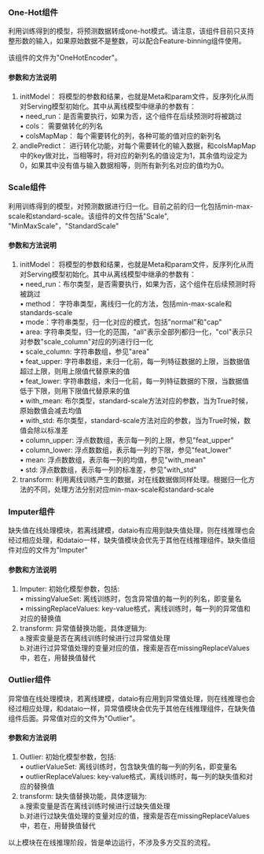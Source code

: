 ### One-Hot组件
利用训练得到的模型，将预测数据转成one-hot模式。请注意，该组件目前只支持整形数的输入，如果原始数据不是整数，可以配合Feature-binning组件使用。

该组件的文件为"OneHotEncoder"。

#### 参数和方法说明
1. initModel： 将模型的参数和结果，也就是Meta和param文件，反序列化从而对Serving模型初始化。其中从离线模型中继承的参数有：  
•	need_run：是否需要执行，如果为否，这个组件在后续预测时将被跳过  
•	cols： 需要做转化的列名  
•	colsMapMap： 每个需要转化的列，各种可能的值对应的新列名  
2. andlePredict： 进行转化功能，对每个需要转化的输入数据，和colsMapMap中的key做对比，当相等时，将对应的新列名的值设定为1，其余值均设定为0，如果其中没有值与输入数据相等，则所有新列名对应的值均为0。

### Scale组件
利用训练得到的模型，对预测数据进行归一化。目前之前的归一化包括min-max-scale和standard-scale。该组件的文件包括"Scale", "MinMaxScale"，"StandardScale"

#### 参数和方法说明
1. initModel： 将模型的参数和结果，也就是Meta和param文件，反序列化从而对Serving模型初始化。其中从离线模型中继承的参数有：  
•	need_run：布尔类型，是否需要执行，如果为否，这个组件在后续预测时将被跳过  
•	method： 字符串类型，离线归一化的方法，包括min-max-scale和standards-scale  
•	mode：字符串类型，归一化对应的模式，包括"normal"和"cap"  
•	area: 字符串类型，归一化的范围，"all"表示全部列都归一化，"col"表示只对参数"scale_column"对应的列进行归一化  
•	scale_column: 字符串数组，参见"area"  
•	feat_upper: 字符串数组，未归一化前，每一列特征数据的上限，当数据值超过上限，则用上限值代替原来的值  
•	feat_lower: 字符串数组，未归一化前，每一列特征数据的下限，当数据值低于下限，则用下限值代替原来的值  
•	with_mean: 布尔类型，standard-scale方法对应的参数，当为True时候，原始数值会减去均值  
•	with_std: 布尔类型，standard-scale方法对应的参数，当为True时候，数值会除以标准差  
•	column_upper: 浮点数数组，表示每一列的上限，参见"feat_upper"  
•	column_lower: 浮点数数组，表示每一列的下限，参见"feat_lower"  
•	mean: 浮点数数组，表示每一列的均值，参见"with_mean"  
•	std: 浮点数数组，表示每一列的标准差，参见"with_std"  
2. transform: 利用离线训练产生的数据，对在线数据做同样处理。根据归一化方法的不同，处理方法分别对应min-max-scale和standard-scale

### Imputer组件
缺失值在线处理模块，若离线建模，dataio有应用到缺失值处理，则在线推理也会经过相应处理，和dataio一样，缺失值模块会优先于其他在线推理组件。缺失值组件对应的文件为"Imputer"

#### 参数和方法说明
1. Imputer: 初始化模型参数，包括:  
•	missingValueSet: 离线训练时，包含异常值的每一列的列名，即变量名  
•	missingReplaceValues: key-value格式，离线训练时，每一列的异常值和对应的替换值  
2. transform: 异常值替换功能，具体逻辑为:  
a.搜索变量是否在离线训练时候进行过异常值处理  
b.对进行过异常值处理的变量对应的值，搜索是否在missingReplaceValues中，若在，用替换值替代   

### Outlier组件
异常值在线处理模块，若离线建模，dataio有应用到异常值处理，则在线推理也会经过相应处理，和dataio一样，异常值模块会优先于其他在线推理组件，在缺失值组件后面。异常值对应的文件为"Outlier"。

#### 参数和方法说明
1. Outlier: 初始化模型参数，包括:  
•	outlierValueSet: 离线训练时，包含缺失值的每一列的列名，即变量名  
•	outlierReplaceValues: key-value格式，离线训练时，每一列的缺失值和对应的替换值  
2. transform: 缺失值替换功能，具体逻辑为:  
a.搜索变量是否在离线训练时候进行过缺失值处理  
b.对进行过缺失值处理的变量对应的值，搜索是否在missingReplaceValues中，若在，用替换值替代  

以上模块在在线推理阶段，皆是单边运行，不涉及多方交互的流程。